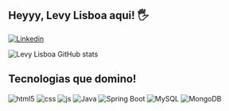 ## Heyyy, Levy Lisboa aqui! 🖐️

[![Linkedin](https://img.shields.io/badge/LinkedIn-0077B5?style=for-the-badge&logo=linkedin&logoColor=white)](https://www.linkedin.com/in/levyslisboa/)

![Levy Lisboa GitHub stats](https://github-readme-stats.vercel.app/api?username=LevySLisboa&show_icons=true&theme=dracula&count_private=true)

## Tecnologias que domino!

<div style="display: inline_block">
  <img align="center" alt="html5" src="https://img.shields.io/badge/HTML5-E34F26?style=for-the-badge&logo=html5&logoColor=white" />
  <img align="center" alt="css" src="https://img.shields.io/badge/CSS3-1572B6?style=for-the-badge&logo=css3&logoColor=white" />
  <img align="center" alt="js" src="https://img.shields.io/badge/JavaScript-F7DF1E?style=for-the-badge&logo=javascript&logoColor=black" />
  <img align="center" alt="Java" src="https://img.shields.io/badge/Java-ED8B00?style=for-the-badge&logo=openjdk&logoColor=white"/>
   <img align="center" alt="Spring Boot" src="https://img.shields.io/badge/Spring-6DB33F?style=for-the-badge&logo=spring&logoColor=white"/>
   <img align="center" alt="MySQL" src="https://img.shields.io/badge/MySQL-00000F?style=for-the-badge&logo=mysql&logoColor=white"/>
   <img align="center" alt="MongoDB" src="https://img.shields.io/badge/MongoDB-4EA94B?style=for-the-badge&logo=mongodb&logoColor=white"/>
  
</div><br/>
